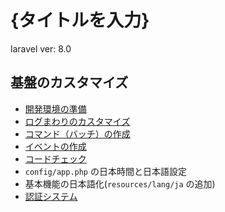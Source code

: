 # {タイトルを入力}

laravel ver: 8.0

## 基盤のカスタマイズ

- [開発環境の準備](doc/local.md)
- [ログまわりのカスタマイズ](doc/logger.md)
- [コマンド（バッチ）の作成](doc/command.md)
- [イベントの作成](doc/event.md)
- [コードチェック](doc/code.md)
- `config/app.php` の日本時間と日本語設定
- 基本機能の日本語化(`resources/lang/ja` の追加)
- [認証システム](doc/multiple-auth.md)
